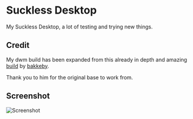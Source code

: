 # Suckless Desktop

My Suckless Desktop, a lot of testing and trying new things.

## Credit

My dwm build has been expanded from this already in depth and amazing [build](https://github.com/bakkeby/dwm-vanitygaps) by [bakkeby](https://github.com/bakkeby).  

Thank you to him for the original base to work from.

## Screenshot

![Screenshot](screenshot.png?raw=true)